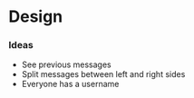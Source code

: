 # Design

### Ideas

* See previous messages
* Split messages between left and right sides
* Everyone has a username
